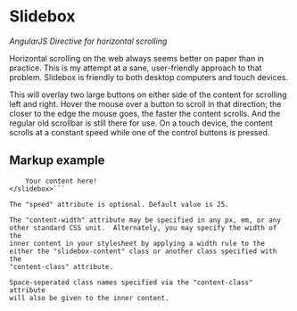 Slidebox
========

*AngularJS Directive for horizontal scrolling*

Horizontal scrolling on the web always seems better on paper than in
practice.  This is my attempt at a sane, user-friendly approach to
that problem.  Slidebox is friendly to both desktop computers and
touch devices.

This will overlay two large buttons on either side of the content
for scrolling left and right.  Hover the mouse over a button to
scroll in that direction; the closer to the edge the mouse goes,
the faster the content scrolls.  And the regular old scrollbar is
still there for use. On a touch device, the content scrolls at a
constant speed while one of the control buttons is pressed.

Markup example
--------------

```<slidebox speed="25" content-width="1000px" content-class="my-sb-content">
    Your content here!
</slidebox>```

The "speed" attribute is optional. Default value is 25.

The "content-width" attribute may be specified in any px, em, or any
other standard CSS unit.  Alternately, you may specify the width of the
inner content in your stylesheet by applying a width rule to the
either the "slidebox-content" class or another class specified with the
"content-class" attribute.

Space-seperated class names specified via the "content-class" attribute
will also be given to the inner content.